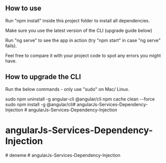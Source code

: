 How to use
----------

Run "npm install" inside this project folder to install all dependencies.

Make sure you use the latest version of the CLI (upgrade guide below)

Run "ng serve" to see the app in action (try "npm start" in case "ng serve" fails).

Feel free to compare it with your project code to spot any errors you might have.


How to upgrade the CLI
-----------------------

Run the below commands - only use "sudo" on Mac/ Linux.

sudo npm uninstall -g angular-cli @angular/cli
npm cache clean --force
sudo npm install -g @angular/cli#   a n g u l a r J s - S e r v i c e s - D e p e n d e n c y - I n j e c t i o n  
 # angularJs-Services-Dependency-Injection
# angularJs-Services-Dependency-Injection
#   d e n e m e  
 # angularJs-Services-Dependency-Injection

